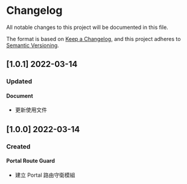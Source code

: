 # Changelog

All notable changes to this project will be documented in this file.

The format is based on [Keep a Changelog](https://keepachangelog.com/en/1.0.0/),
and this project adheres to [Semantic Versioning](https://semver.org/spec/v2.0.0.html).

## [1.0.1] 2022-03-14

### Updated

#### Document

- 更新使用文件

## [1.0.0] 2022-03-14

### Created

#### Portal Route Guard

- 建立 Portal 路由守衛模組
